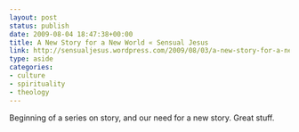 ```yaml
---
layout: post
status: publish
date: 2009-08-04 18:47:38+00:00
title: A New Story for a New World « Sensual Jesus
link: http://sensualjesus.wordpress.com/2009/08/03/a-new-story-for-a-new-world/
type: aside
categories:
- culture
- spirituality
- theology
---
```


Beginning of a series on story, and our need for a new story. Great stuff.
